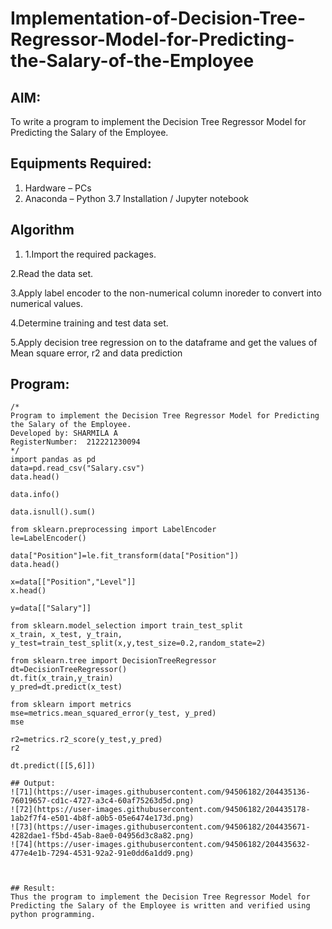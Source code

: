 # Implementation-of-Decision-Tree-Regressor-Model-for-Predicting-the-Salary-of-the-Employee

## AIM:
To write a program to implement the Decision Tree Regressor Model for Predicting the Salary of the Employee.

## Equipments Required:
1. Hardware – PCs
2. Anaconda – Python 3.7 Installation / Jupyter notebook

## Algorithm
1. 1.Import the required packages.

2.Read the data set.

3.Apply label encoder to the non-numerical column inoreder to convert into numerical values.

4.Determine training and test data set.

5.Apply decision tree regression on to the dataframe and get the values of Mean square error, r2 and data prediction

## Program:
```
/*
Program to implement the Decision Tree Regressor Model for Predicting the Salary of the Employee.
Developed by: SHARMILA A
RegisterNumber:  212221230094
*/
import pandas as pd
data=pd.read_csv("Salary.csv")
data.head()

data.info()

data.isnull().sum()

from sklearn.preprocessing import LabelEncoder
le=LabelEncoder()

data["Position"]=le.fit_transform(data["Position"])
data.head()

x=data[["Position","Level"]]
x.head()

y=data[["Salary"]]

from sklearn.model_selection import train_test_split
x_train, x_test, y_train, y_test=train_test_split(x,y,test_size=0.2,random_state=2)

from sklearn.tree import DecisionTreeRegressor
dt=DecisionTreeRegressor()
dt.fit(x_train,y_train)
y_pred=dt.predict(x_test)

from sklearn import metrics
mse=metrics.mean_squared_error(y_test, y_pred)
mse

r2=metrics.r2_score(y_test,y_pred)
r2

dt.predict([[5,6]])

## Output:
![71](https://user-images.githubusercontent.com/94506182/204435136-76019657-cd1c-4727-a3c4-60af75263d5d.png)
![72](https://user-images.githubusercontent.com/94506182/204435178-1ab2f7f4-e501-4b8f-a0b5-05e6474e173d.png)
![73](https://user-images.githubusercontent.com/94506182/204435671-4282dae1-f5bd-45ab-8ae0-04956d3c8a82.png)
![74](https://user-images.githubusercontent.com/94506182/204435632-477e4e1b-7294-4531-92a2-91e0dd6a1dd9.png)



## Result:
Thus the program to implement the Decision Tree Regressor Model for Predicting the Salary of the Employee is written and verified using python programming.
